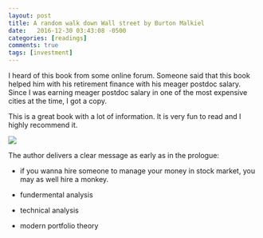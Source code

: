 ```yaml
---
layout: post
title: A random walk down Wall street by Burton Malkiel
date:   2016-12-30 03:43:08 -0500
categories: [readings]
comments: true
tags: [investment]
---
```


I heard of this book from some online forum. Someone said that this book helped him with his retirement finance with his meager postdoc salary.
Since I was earning meager postdoc salary in one of the most expensive cities at the time, I got a copy.

This is a great book with a lot of information. It is very fun to read and I highly recommend it.

<a href="https://www.amazon.com/gp/product/0393352242/ref=as_li_tl?ie=UTF8&camp=1789&creative=9325&creativeASIN=0393352242&linkCode=as2&tag=nosarthur2016-20&linkId=869d3081505390c4a04344a960647b32" target="_blank"><img border="0" src="//ws-na.amazon-adsystem.com/widgets/q?_encoding=UTF8&MarketPlace=US&ASIN=0393352242&ServiceVersion=20070822&ID=AsinImage&WS=1&Format=_SL250_&tag=nosarthur2016-20" ></a><img src="//ir-na.amazon-adsystem.com/e/ir?t=nosarthur2016-20&l=am2&o=1&a=0393352242" width="1" height="1" border="0" alt="" style="border:none !important; margin:0px !important;" />

The author delivers a clear message as early as in the prologue:

* if you wanna hire someone to manage your money in stock market, you may as well hire a monkey.



* fundermental analysis
* technical analysis
* modern portfolio theory




